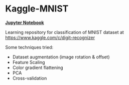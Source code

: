 # Kaggle-MNIST 
[**Jupyter Notebook**](code/kaggle-mnist.ipynb)

Learning repository for classification of MNIST dataset at https://www.kaggle.com/c/digit-recognizer

Some techniques tried:

- Dataset augmentation (image rotation & offset)
- Feature Scaling
- Color gradient flattening
- PCA
- Cross-validation